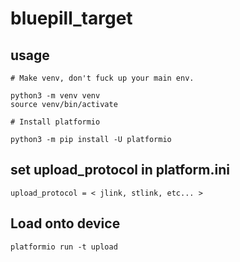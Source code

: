 # bluepill_target

## usage
    
    # Make venv, don't fuck up your main env.
 
    python3 -m venv venv
    source venv/bin/activate

    # Install platformio
    
    python3 -m pip install -U platformio

## set upload_protocol in platform.ini

    upload_protocol = < jlink, stlink, etc... >

## Load onto device

    platformio run -t upload
